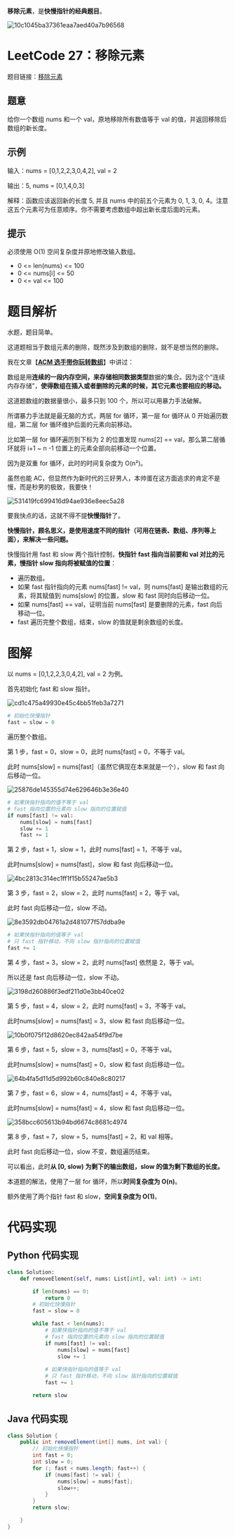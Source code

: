 **移除元素**，是**快慢指针的经典题目**。

![10c1045ba37361eaa7aed40a7b96568](https://gitee.com/codegoudan/codegoudanIMG/raw/master/202112/20211217_181156126_0.jpg)



# LeetCode 27：移除元素

题目链接：[移除元素](https://leetcode-cn.com/problems/remove-element/)



## 题意

给你一个数组 nums 和一个 val，原地移除所有数值等于 val 的值，并返回移除后数组的新长度。



## 示例

输入：nums = [0,1,2,2,3,0,4,2], val = 2

输出：5, nums = [0,1,4,0,3]

解释：函数应该返回新的长度 5, 并且 nums 中的前五个元素为 0, 1, 3, 0, 4。注意这五个元素可为任意顺序。你不需要考虑数组中超出新长度后面的元素。



## 提示

必须使用 O(1) 空间复杂度并原地修改输入数组。

- 0 <= len(nums) <= 100
- 0 <= nums[i] <= 50
- 0 <= val <= 100



# 题目解析

水题，题目简单。

这道题相当于数组元素的删除，既然涉及到数组的删除，就不是想当然的删除。

我在文章【[**ACM 选手带你玩转数组**](http://mp.weixin.qq.com/s?__biz=MzI0NjAxMDU5NA==&mid=2475918890&idx=1&sn=b5dbd85bbe358d7b1668e2d9c27e2122&chksm=ff22e1a7c85568b122279e836dec029dcc9b6a8049cf84c659ccff6f69eb29e6187912b1de66&scene=21#wechat_redirect)】中讲过：

数组是用**连续的一段内存空间，来存储相同数据类型**数据的集合。因为这个“连续内存存储”，**使得数组在插入或者删除的元素的时候，其它元素也要相应的移动。**

这道题数组的数据量很小，最多只到 100 个，所以可以用暴力手法破解。

所谓暴力手法就是最无脑的方式，两层 for 循环，第一层 for 循环从 0 开始遍历数组，第二层 for 循环维护后面的元素向前移动。

比如第一层 for 循环遍历到下标为 2 的位置发现 nums[2] == val，那么第二层循环就将 i+1 ~ n -1 位置上的元素全部向前移动一个位置。

因为是双重 for 循环，此时的时间复杂度为 O(n²)。

虽然也能 AC，但显然作为新时代的三好男人，本帅蛋在这方面追求的肯定不是慢，而是秒男的极致，我要快！

![531419fc699416d94ae936e8eec5a28](https://gitee.com/codegoudan/codegoudanIMG/raw/master/202112/20211217_181403277_0.jpg)

要我快点的话，这就不得不提**快慢指针**了。

**快慢指针，顾名思义，是使用速度不同的指针（可用在链表、数组、序列等上面），来解决一些问题。**

快慢指针用 fast 和 slow 两个指针控制，**快指针 fast 指向当前要和 val 对比的元素，慢指针 slow 指向将被赋值的位置**：

- 遍历数组。
- 如果 fast 指针指向的元素 nums[fast] != val，则 nums[fast] 是输出数组的元素，将其赋值到 nums[slow] 的位置，slow 和 fast 同时向后移动一位。
- 如果 nums[fast] == val，证明当前 nums[fast] 是要删除的元素，fast 向后移动一位。
- fast 遍历完整个数组，结束，slow 的值就是剩余数组的长度。



# 图解

以 nums = [0,1,2,2,3,0,4,2], val = 2 为例。

首先初始化 fast 和 slow 指针。

![cd1c475a49930e45c4bb51feb3a7271](https://gitee.com/codegoudan/codegoudanIMG/raw/master/202112/20211217_181510203_0.jpg)

```Python
# 初始化快慢指针
fast = slow = 0
```

遍历整个数组。

第 1 步，fast = 0，slow = 0，此时 nums[fast] = 0，不等于 val。

此时 nums[slow] = nums[fast]（虽然它俩现在本来就是一个），slow 和 fast 向后移动一位。

![25876de145355d74e629646b3e36e40](https://gitee.com/codegoudan/codegoudanIMG/raw/master/202112/20211217_181544348_0.jpg)

```Python
# 如果快指针指向的值不等于 val
# fast 指向位置的元素向 slow 指向的位置赋值
if nums[fast] != val:
    nums[slow] = nums[fast]
    slow += 1
    fast += 1
```

第 2 步，fast = 1，slow = 1，此时 nums[fast] = 1，不等于 val。

此时nums[slow] = nums[fast]，slow 和 fast 向后移动一位。

![4bc2813c314ec1ff1f15b55247ae5b3](https://gitee.com/codegoudan/codegoudanIMG/raw/master/202112/20211217_181616368_0.jpg)

第 3 步，fast = 2，slow = 2，此时 nums[fast] = 2，等于 val。

此时 fast 向后移动一位，slow 不动。

![8e3592db04761a2d481077f57ddba9e](https://gitee.com/codegoudan/codegoudanIMG/raw/master/202112/20211217_181637893_0.jpg)

```Python
# 如果快指针指向的值等于 val
# 只 fast 指针移动，不向 slow 指针指向的位置赋值
fast += 1
```

第 4 步，fast = 3，slow = 2，此时 nums[fast] 依然是 2，等于 val。

所以还是 fast 向后移动一位，slow 不动。

![3198d260886f3edf211d0e3bb40ce02](https://gitee.com/codegoudan/codegoudanIMG/raw/master/202112/20211217_181716945_0.jpg)

第 5 步，fast = 4，slow = 2，此时 nums[fast] = 3，不等于 val。

此时nums[slow] = nums[fast] = 3，slow 和 fast 向后移动一位。

![10b0f075f12d8620ec842aa54f9d7be](https://gitee.com/codegoudan/codegoudanIMG/raw/master/202112/20211217_181733887_0.jpg)

第 6 步，fast = 5，slow = 3，nums[fast] = 0，不等于 val。

此时nums[slow] = nums[fast] = 0，slow 和 fast 向后移动一位。

![64b4fa5d11d5d992b60c840e8c80217](https://gitee.com/codegoudan/codegoudanIMG/raw/master/202112/20211217_181755237_0.jpg)

第 7 步，fast = 6，slow = 4，nums[fast] = 4，不等于 val。

此时nums[slow] = nums[fast] = 4，slow 和 fast 向后移动一位。

![358bcc605613b94bd6674c8681c4974](https://gitee.com/codegoudan/codegoudanIMG/raw/master/202112/20211217_181818439_0.jpg)

第 8 步，fast = 7，slow = 5，nums[fast] = 2，和 val 相等。

此时 fast 向后移动一位，slow 不变，数组遍历结束。

可以看出，此时**从 [0, slow) 为剩下的输出数组，slow 的值为剩下数组的长度。**

本道题的解法，使用了一层 for 循环，所以**时间复杂度为 O(n)**。

额外使用了两个指针 fast 和 slow，**空间复杂度为 O(1)**。



# 代码实现



## Python 代码实现

```Python
class Solution:
    def removeElement(self, nums: List[int], val: int) -> int:

        if len(nums) == 0:
            return 0
        # 初始化快慢指针
        fast = slow = 0

        while fast < len(nums):
            # 如果快指针指向的值不等于 val
            # fast 指向位置的元素向 slow 指向的位置赋值
            if nums[fast] != val:
                nums[slow] = nums[fast]
                slow += 1
            
            # 如果快指针指向的值等于 val
            # 只 fast 指针移动，不向 slow 指针指向的位置赋值
            fast += 1

        return slow
```



## Java 代码实现

```java
class Solution {
    public int removeElement(int[] nums, int val) {
        // 初始化快慢指针
        int fast = 0;
        int slow = 0;
        for (; fast < nums.length; fast++) {
            if (nums[fast] != val) {
                nums[slow] = nums[fast];
                slow++;
            }
        }
        return slow;

    }
}
```



